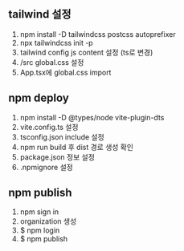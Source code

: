 ## tailwind 설정
1. npm install -D tailwindcss postcss autoprefixer
2. npx tailwindcss init -p
3. tailwind config js content 설정 (ts로 변경)
4. /src global.css 설정
5. App.tsx에 global.css import


## npm deploy
1. npm install -D @types/node vite-plugin-dts
2. vite.config.ts 설정
3. tsconfig.json include 설정
4. npm run build 후 dist 경로 생성 확인
5. package.json 정보 설정
6. .npmignore 설정


## npm publish
1. npm sign in
2. organization 생성
3. $ npm login
4. $ npm publish